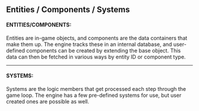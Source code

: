 ## Entities / Components / Systems

#### ENTITIES/COMPONENTS:

Entities are in-game objects, and components are the data containers that make them up.  The engine tracks these in an internal database, and user-defined components can be created by extending the base object.  This data can then be fetched in various ways by entity ID or component type.

-----

#### SYSTEMS:

Systems are the logic members that get processed each step through the game loop.  The engine has a few pre-defined systems for use, but user created ones are possible as well.
